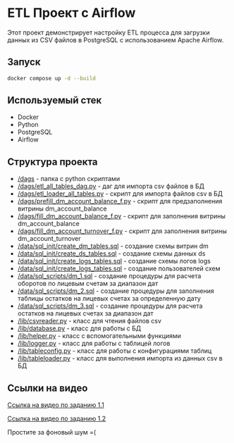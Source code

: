 # ETL Проект с Airflow

Этот проект демонстрирует настройку ETL процесса для загрузки данных из CSV файлов в PostgreSQL с использованием Apache Airflow.

## Запуск

```bash
docker compose up -d --build
```

## Используемый стек

- Docker
- Python
- PostgreSQL
- Airflow

## Структура проекта

- [/dags](/dags/) - папка с python скриптами
- [/dags/etl_all_tables_dag.py](/dags/etl_all_tables_dag.py) - даг для импорта csv файлов в БД
- [/dags/etl_loader_all_tables.py](/dags/etl_loader_all_tables.py) - скрипт для импорта файлов csv в БД
- [/dags/prefill_dm_account_balance_f.py](/dags/prefill_dm_account_balance_f.py) - скрипт для предзаполнения витрины dm_account_balance
- [/dags/fill_dm_account_balance_f.py](/dags/fill_dm_account_balance_f.py) - скрипт для заполнения витрины dm_account_balance
- [/dags/fill_dm_account_turnover_f.py](/dags/fill_dm_account_turnover_f.py) - скрипт для заполнения витрины dm_account_turnover
- [/data/sql_init/create_dm_tables.sql](/data/sql_init/create_dm_tables.sql) - создание схемы витрин dm
- [/data/sql_init/create_ds_tables.sql](/data/sql_init/create_ds_tables.sql) - создание схемы данных ds
- [/data/sql_init/create_logs_tables.sql](/data/sql_init/create_logs_tables.sql) - создание схемы логов logs
- [/data/sql_init/create_logs_tables.sql](/data/sql_init/create_user.sql) - создание пользователей схем
- [/data/sql_scripts/dm_1.sql](/data/sql_init/dm_1.sql) - создание процедуры для расчета оборотов по лицевым счетам за диапазон дат
- [/data/sql_scripts/dm_2.sql](/data/sql_init/dm_2.sql) - создание процедуры для заполнения таблицы остатков на лицевых счетах за определенную дату
- [/data/sql_scripts/dm_3.sql](/data/sql_init/dm_3.sql) - создание процедуры для расчета остатков на лицевых счетах за диапазон дат
- [/lib/csvreader.py](/lib/csvreader.py) - класс для чтения файлов csv
- [/lib/database.py](/lib/database.py) - класс для работы с БД
- [/lib/helper.py](/lib/helper.py) - класс с вспомогательными функциями
- [/lib/logger.py](/lib/logger.py) - класс для работы с таблицей логов
- [/lib/tableconfig.py](/lib/tableconfig.py) - класс для работы с конфигурациями таблиц
- [/lib/tableloader.py](/lib/tableloader.py) - класс для выполнения импорта из данных csv в БД

## Ссылки на видео

[Ссылка на видео по заданию 1.1](https://disk.yandex.ru/i/qnzUkkgsK8BWaw)

[Ссылка на видео по заданию 1.2](https://disk.yandex.ru/i/CT0jA5SyS8rNKw)

Простите за фоновый шум =(